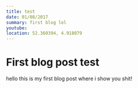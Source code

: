 ```yaml
---
title: test
date: 01/08/2017
summary: first blog lol
youtube:
location: 52.360394, 4.918079
---
```


# First blog post test
hello this is my first blog post where i show you shit!